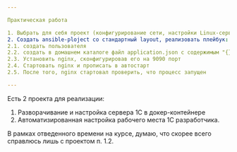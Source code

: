 ```yaml
---

Практическая работа

1. Выбрать для себя проект (конфигурирование сети, настройки Linux-сервера, деплой докер-контейнеров)
2. Создать ansible-ploject со стандартный layout, реализовать плейбук:
2.1. создать пользователя
2.2. создать в домашнем каталоге файл application.json с содержимым "{}"
2.3. Установить nginx, сконфигурировав его на 9090 порт
2.4. Стартовать nginx и прописать в автостарт
2.5. После того, nginx стартовал проверить, что процесс запущен

---
```


Есть 2 проекта для реализации:
1. Разворачивание и настройка сервера 1С в докер-контейнере
2. Автоматизированная настройка рабочего места 1С разработчика.

В рамках отведенного времени на курсе, думаю, что скорее всего справлюсь лишь с проектом п. 1.2.

